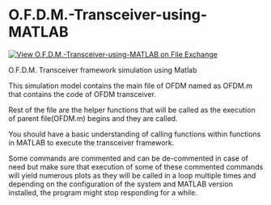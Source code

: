 # O.F.D.M.-Transceiver-using-MATLAB
[![View O.F.D.M.-Transceiver-using-MATLAB on File Exchange](https://www.mathworks.com/matlabcentral/images/matlab-file-exchange.svg)](https://in.mathworks.com/matlabcentral/fileexchange/83893-o-f-d-m-transceiver-using-matlab)

O.F.D.M. Transceiver framework simulation using Matlab 

This simulation model contains the main file of OFDM named as OFDM.m that contains the code of OFDM transceiver.

Rest of the file are the helper functions that will be called as the execution of parent file(OFDM.m) begins and they are called.

You should have a basic understanding of calling functions within functions in MATLAB to execute the transceiver framework.

Some commands are commented and can be de-commented in case of need but make sure that execution of some of these commented commands will yield numerous plots as they will be called in a loop multiple times and depending on the configuration of the system and MATLAB version installed, the program might stop responding for a while.
